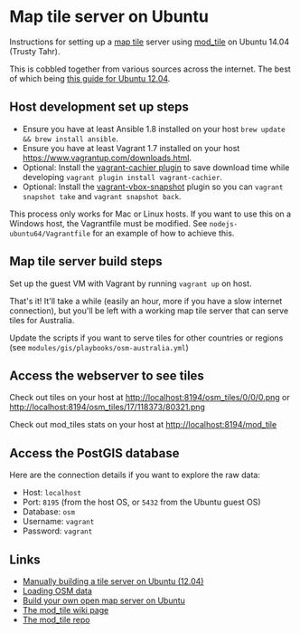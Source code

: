 # Map tile server on Ubuntu

Instructions for setting up a [map tile](https://msdn.microsoft.com/en-us/library/bb259689.aspx) server using [mod_tile](http://wiki.openstreetmap.org/wiki/Mod_tile) on Ubuntu 14.04 (Trusty Tahr).

This is cobbled together from various sources across the internet. The best of which being [this guide for Ubuntu 12.04](https://switch2osm.org/serving-tiles/manually-building-a-tile-server-12-04/).

## Host development set up steps

- Ensure you have at least Ansible 1.8 installed on your host `brew update && brew install ansible`.
- Ensure you have at least Vagrant 1.7 installed on your host https://www.vagrantup.com/downloads.html.
- Optional: Install the [vagrant-cachier plugin](https://github.com/fgrehm/vagrant-cachier) to save download time while developing `vagrant plugin install vagrant-cachier`.
- Optional: Install the [vagrant-vbox-snapshot](https://github.com/dergachev/vagrant-vbox-snapshot) plugin so you can `vagrant snapshot take` and `vagrant snapshot back`.

This process only works for Mac or Linux hosts. If you want to use this on a Windows host, the Vagrantfile must be modified. See `nodejs-ubuntu64/Vagrantfile` for an example of how to achieve this.

## Map tile server build steps

Set up the guest VM with Vagrant by running `vagrant up` on host.

That's it! It'll take a while (easily an hour, more if you have a slow internet connection), but you'll be left with a working map tile server that can serve tiles for Australia.

Update the scripts if you want to serve tiles for other countries or regions (see `modules/gis/playbooks/osm-australia.yml`)

## Access the webserver to see tiles

Check out tiles on your host at <http://localhost:8194/osm_tiles/0/0/0.png> or <http://localhost:8194/osm_tiles/17/118373/80321.png>

Check out mod_tiles stats on your host at <http://localhost:8194/mod_tile>

## Access the PostGIS database

Here are the connection details if you want to explore the raw data:

- Host: `localhost`
- Port: `8195` (from the host OS, or `5432` from the Ubuntu guest OS)
- Database: `osm`
- Username: `vagrant`
- Password: `vagrant`

## Links

- [Manually building a tile server on Ubuntu (12.04)](https://switch2osm.org/serving-tiles/manually-building-a-tile-server-12-04/)
- [Loading OSM data](https://switch2osm.org/loading-osm-data/)
- [Build your own open map server on Ubuntu](http://weait.com/content/build-your-own-openstreetmap-server-lucid)
- [The mod_tile wiki page](http://wiki.openstreetmap.org/wiki/Mod_tile)
- [The mod_tile repo](https://github.com/openstreetmap/mod_tile)

